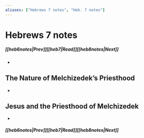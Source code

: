 ```yaml
---
aliases: ["Hebrews 7 notes", "Heb. 7 notes"]
---
```

# Hebrews 7 notes
##### <span class=arrow-left></span>[[heb6notes|Prev]]<span class=navigation-separator></span>[[heb7|Read]]<span class=navigation-separator></span>[[heb8notes|Next]]<span class=arrow-right></span>
- 
## The Nature of Melchizedek’s Priesthood
- 
## Jesus and the Priesthood of Melchizedek
- 
##### <span class=arrow-left></span>[[heb6notes|Prev]]<span class=navigation-separator></span>[[heb7|Read]]<span class=navigation-separator></span>[[heb8notes|Next]]<span class=arrow-right></span>